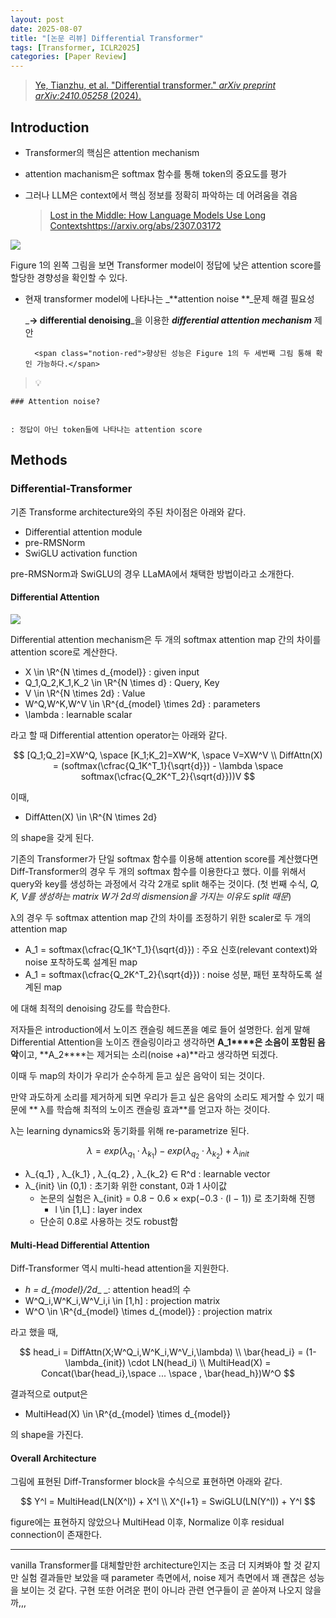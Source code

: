 ```yaml
---
layout: post
date: 2025-08-07
title: "[논문 리뷰] Differential Transformer"
tags: [Transformer, ICLR2025]
categories: [Paper Review]
---
```


> [Ye, Tianzhu, et al. "Differential transformer." ](https://arxiv.org/abs/2410.05258)[_arXiv preprint arXiv:2410.05258_](https://arxiv.org/abs/2410.05258)[ (2024).](https://arxiv.org/abs/2410.05258)



## Introduction

- Transformer의 핵심은 attention mechanism
- attention machanism은 softmax 함수를 통해 token의 중요도를 평가
- 그러나 LLM은 context에서 핵심 정보를 정확히 파악하는 데 어려움을 겪음

	> [Lost in the Middle: How Language Models Use Long Contextshttps://arxiv.org/abs/2307.03172](https://arxiv.org/abs/2307.03172)


![](https://prod-files-secure.s3.us-west-2.amazonaws.com/542b861c-36a8-4051-84e5-8804b6728dba/9083ea56-691a-4752-ae26-47f403431ac8/image.png?X-Amz-Algorithm=AWS4-HMAC-SHA256&X-Amz-Content-Sha256=UNSIGNED-PAYLOAD&X-Amz-Credential=ASIAZI2LB466QG7QRY6D%2F20250917%2Fus-west-2%2Fs3%2Faws4_request&X-Amz-Date=20250917T160118Z&X-Amz-Expires=3600&X-Amz-Security-Token=IQoJb3JpZ2luX2VjEDAaCXVzLXdlc3QtMiJIMEYCIQDF13oXh1qhRxaO9P2l0Ec6mrP5W1inELAHM0lM738snwIhAO0Pg2l%2F2AIrOIOEoagia0613FhvULV2frcO74oenFkIKogECKn%2F%2F%2F%2F%2F%2F%2F%2F%2F%2FwEQABoMNjM3NDIzMTgzODA1IgyLez7rAOCEWxK%2FmoIq3AMnhhEkzARYFC8R2hY2VBRY1bqeL7uVSQNb3opokAshzoNce51UoQUzzYC%2F3kNYO0awhPKBeIpVpI8LW8aBMt9G9HnOsSXVpwfi1k2n4b3wU3LpKo7il%2BAoySp91q%2BnQjBpFeJsKYbgzhHCKjr92lTICrD4hKWGHoOa9K4hXGjy%2BUuEEoZNnhgYo8NAasCQFJWDTFEWLR2JZo15bXZWtIxR7BMvaHX6LBvxlTshC%2F8JX3NqGkii5h6%2Fw%2FHKObZOjQsVjOKsgcxGD0DGvtjhf2nbwpjmCuChY9fuTy%2FihQ1Y5vS6Whq7kxF7owyzHpVYjylnNs%2BvelQgm74VLP8%2BrXTSQyx7hMrnJ3uTTlvCQ0cIR2mV2gyuIFqxWmhqmAbXnx7dhH7fBFtBsZ7xPraMzOtqSOniUlJrwhEPnZNXaLsOOf9ahzJudfF2mstX6l111PVzWccO2kEUF34HoITw2Yb5h8j22n3EZjnCLoiCPzcb9O%2BdLK88gz9jTSSgkssuDhLSsfpyOHRfQBBZqHLfkwaeK%2B%2FgDmJ0u8MLgR%2BlSf1Y0P6wdZbSslrOkujyxsC0%2F6FJrlY78fEfjVg09rHkZexXJMwLM%2FefRw3ZFx%2F9EH5UF7vVlDyLJiw1VKilnjCCravGBjqkATu7iEbdeSysI6FDZp3uMEuycaFBNBXVoGsoL9Eb26lyJfrlxW4fq7%2BuraZ0vf5SLAtYnHRAil2F2fQmoOdc9QB74%2BOemhIYZppolWneDWPJp82x28H%2BDbAXqszsmq7aZPxJ0p2IqFS%2F%2B7eV%2BBThp4yR4cHyZ%2F7Q6Rn7OZZO5cEbt30k%2FubsVtkIouuKaU0EWZUdSG2cZaBgJKpZW70hKUbcVyni&X-Amz-Signature=39aaf9ce182387e6bb62fedba7d7b0e0a5e97dbfc4d247c892be59a85e4d8ad2&X-Amz-SignedHeaders=host&x-amz-checksum-mode=ENABLED&x-id=GetObject)


Figure 1의 왼쪽 그림을 보면 Transformer model이 정답에 낮은 attention score를 할당한 경향성을 확인할 수 있다.

- 현재 transformer model에 나타나는 _**attention noise **_문제 해결 필요성

	_**→ differential denoising**_을 이용한 _**differential attention mechanism**_ 제안


		<span class="notion-red">향상된 성능은 Figure 1의 두 세번째 그림 통해 확인 가능하다.</span>


> 💡 


	### Attention noise?


	: 정답이 아닌 token들에 나타나는 attention score



## Methods



### Differential-Transformer


기존 Transforme architecture와의 주된 차이점은 아래와 같다.

- Differential attention module
- pre-RMSNorm
- SwiGLU activation function

pre-RMSNorm과 SwiGLU의 경우 LLaMA에서 채택한 방법이라고 소개한다.



#### Differential Attention


![](https://prod-files-secure.s3.us-west-2.amazonaws.com/542b861c-36a8-4051-84e5-8804b6728dba/116d70b2-1963-4810-9167-f4c7d8a06e8f/image.png?X-Amz-Algorithm=AWS4-HMAC-SHA256&X-Amz-Content-Sha256=UNSIGNED-PAYLOAD&X-Amz-Credential=ASIAZI2LB466QG7QRY6D%2F20250917%2Fus-west-2%2Fs3%2Faws4_request&X-Amz-Date=20250917T160118Z&X-Amz-Expires=3600&X-Amz-Security-Token=IQoJb3JpZ2luX2VjEDAaCXVzLXdlc3QtMiJIMEYCIQDF13oXh1qhRxaO9P2l0Ec6mrP5W1inELAHM0lM738snwIhAO0Pg2l%2F2AIrOIOEoagia0613FhvULV2frcO74oenFkIKogECKn%2F%2F%2F%2F%2F%2F%2F%2F%2F%2FwEQABoMNjM3NDIzMTgzODA1IgyLez7rAOCEWxK%2FmoIq3AMnhhEkzARYFC8R2hY2VBRY1bqeL7uVSQNb3opokAshzoNce51UoQUzzYC%2F3kNYO0awhPKBeIpVpI8LW8aBMt9G9HnOsSXVpwfi1k2n4b3wU3LpKo7il%2BAoySp91q%2BnQjBpFeJsKYbgzhHCKjr92lTICrD4hKWGHoOa9K4hXGjy%2BUuEEoZNnhgYo8NAasCQFJWDTFEWLR2JZo15bXZWtIxR7BMvaHX6LBvxlTshC%2F8JX3NqGkii5h6%2Fw%2FHKObZOjQsVjOKsgcxGD0DGvtjhf2nbwpjmCuChY9fuTy%2FihQ1Y5vS6Whq7kxF7owyzHpVYjylnNs%2BvelQgm74VLP8%2BrXTSQyx7hMrnJ3uTTlvCQ0cIR2mV2gyuIFqxWmhqmAbXnx7dhH7fBFtBsZ7xPraMzOtqSOniUlJrwhEPnZNXaLsOOf9ahzJudfF2mstX6l111PVzWccO2kEUF34HoITw2Yb5h8j22n3EZjnCLoiCPzcb9O%2BdLK88gz9jTSSgkssuDhLSsfpyOHRfQBBZqHLfkwaeK%2B%2FgDmJ0u8MLgR%2BlSf1Y0P6wdZbSslrOkujyxsC0%2F6FJrlY78fEfjVg09rHkZexXJMwLM%2FefRw3ZFx%2F9EH5UF7vVlDyLJiw1VKilnjCCravGBjqkATu7iEbdeSysI6FDZp3uMEuycaFBNBXVoGsoL9Eb26lyJfrlxW4fq7%2BuraZ0vf5SLAtYnHRAil2F2fQmoOdc9QB74%2BOemhIYZppolWneDWPJp82x28H%2BDbAXqszsmq7aZPxJ0p2IqFS%2F%2B7eV%2BBThp4yR4cHyZ%2F7Q6Rn7OZZO5cEbt30k%2FubsVtkIouuKaU0EWZUdSG2cZaBgJKpZW70hKUbcVyni&X-Amz-Signature=8e5ca6455bd1e69365722f1eaecdd93799de782fcb770164901af0ed742994d4&X-Amz-SignedHeaders=host&x-amz-checksum-mode=ENABLED&x-id=GetObject)


Differential attention mechanism은 두 개의 softmax attention map 간의 차이를 attention score로 계산한다.

- X \in \R^{N \times d\_{model}} : given input
- Q\_1,Q\_2,K\_1,K\_2 \in \R^{N \times d} : Query, Key
- V \in \R^{N \times 2d} : Value
- W^Q,W^K,W^V \in \R^{d\_{model} \times 2d} : parameters
- \lambda : learnable scalar

라고 할 때 Differential attention operator는 아래와 같다.


$$
[Q_1;Q_2]=XW^Q, \space [K_1;K_2]=XW^K, \space V=XW^V \\
DiffAttn(X) = (softmax(\cfrac{Q_1K^T_1}{\sqrt{d}}) - \lambda \space softmax(\cfrac{Q_2K^T_2}{\sqrt{d}}))V
$$


이때,

- DiffAtten(X) \in \R^{N \times 2d}

의 shape을 갖게 된다.


기존의 Transformer가 단일 softmax 함수를 이용해 attention score를 계산했다면 Diff-Transformer의 경우 두 개의 softmax 함수를 이용한다고 했다. 이를 위해서 query와 key를 생성하는 과정에서 각각 2개로 split 해주는 것이다. <span class="notion-red">(첫 번째 수식, </span><span class="notion-red">_Q, K, V를 생성하는 matrix W가 2d의 dismension을 가지는 이유도 split 때문_</span><span class="notion-red">)</span>


 λ의 경우 두 softmax attention map 간의 차이를 조정하기 위한 scaler로 두 개의 attention map

- A\_1 = softmax(\cfrac{Q\_1K^T\_1}{\sqrt{d}}) : 주요 신호(relevant context)와 noise 포착하도록 설계된 map
- A\_1 = softmax(\cfrac{Q\_2K^T\_2}{\sqrt{d}}) : noise 성분, 패턴 포착하도록 설계된 map 

에 대해 최적의 denoising 강도를 학습한다.


저자들은 introduction에서 노이즈 캔슬링 헤드폰을 예로 들어 설명한다. 쉽게 말해 Differential Attention을 노이즈 캔슬링이라고 생각하면 **A\_1****은 소음이 포함된 음악**이고, **A\_2****는 제거되는 소리(noise +a)**라고 생각하면 되겠다. 


이때 두 map의 차이가 우리가 순수하게 듣고 싶은 음악이 되는 것이다. 


만약 과도하게 소리를 제거하게 되면 우리가 듣고 싶은 음악의 소리도 제거할 수 있기 때문에 ** λ를 학습해 최적의 노이즈 캔슬링 효과**를 얻고자 하는 것이다.


λ는 learning dynamics와 동기화를 위해 re-parametrize 된다.


$$
\lambda = exp(\lambda_{q_1} \cdot \lambda_{k_1}) - exp(\lambda_{q_2} \cdot \lambda_{k_2}) + \lambda_{init}
$$

- λ\_{q\_1} , λ\_{k\_1} , λ\_{q\_2} , λ\_{k\_2} ∈ R^d : learnable vector
- λ\_{init} \in (0,1) : 초기화 위한 constant, 0과 1 사이값
	- 논문의 실험은 λ\_{init} = 0.8 − 0.6 × exp(−0.3 · (l − 1)) 로 초기화해 진행
		- l \in [1,L] : layer index
	- 단순히 0.8로 사용하는 것도 robust함


#### **Multi-Head Differential Attention**


Diff-Transformer 역시 multi-head attention을 지원한다.

- _h = d\_{model}/2d__ _: attention head의 수
- W^Q\_i,W^K\_i,W^V\_i,i \in [1,h] : projection matrix
- W^O \in \R^{d\_{model} \times d\_{model}} : projection matrix

라고 했을 때,


$$
head_i = DiffAttn(X;W^Q_i,W^K_i,W^V_i,\lambda) \\
\bar{head_i} = (1-\lambda_{init}) \cdot LN(head_i) \\
MultiHead(X) = Concat(\bar{head_i},\space ... \space , \bar{head_h})W^O
$$


결과적으로 output은

- MultiHead(X) \in \R^{d\_{model} \times d\_{model}}

의 shape을 가진다.



#### Overall Architecture


그림에 표현된 Diff-Transformer block을 수식으로 표현하면 아래와 같다.


$$
Y^l = MultiHead(LN(X^l)) + X^l \\
X^{l+1} = SwiGLU(LN(Y^l)) + Y^l
$$


figure에는 표현하지 않았으나 MultiHead 이후, Normalize 이후 residual connection이 존재한다.


---


vanilla Transformer를 대체할만한 architecture인지는 조금 더 지켜봐야 할 것 같지만 실험 결과들만 보았을 때 parameter 측면에서, noise 제거 측면에서 꽤 괜찮은 성능을 보이는 것 같다. 구현 또한 어려운 편이 아니라 관련 연구들이 곧 쏟아져 나오지 않을까,,,

